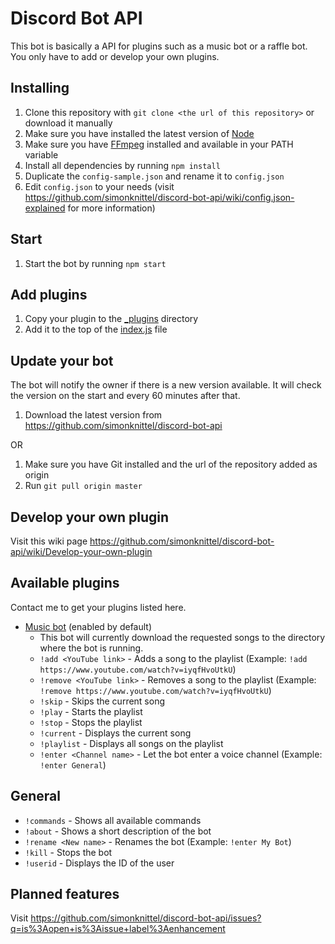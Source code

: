 Discord Bot API
===
This bot is basically a API for plugins such as a music bot or a raffle bot. You only have to add or develop your own plugins.

Installing
---
1. Clone this repository with `git clone <the url of this repository>` or download it manually
2. Make sure you have installed the latest version of [Node](https://nodejs.org/en/)
3. Make sure you have [FFmpeg](https://www.ffmpeg.org/) installed and available in your PATH variable
4. Install all dependencies by running `npm install`
5. Duplicate the `config-sample.json` and rename it to `config.json`
6. Edit `config.json` to your needs (visit https://github.com/simonknittel/discord-bot-api/wiki/config.json-explained for more information)

Start
---
1. Start the bot by running `npm start`

Add plugins
---
1. Copy your plugin to the [_plugins](./_plugins) directory
2. Add it to the top of the [index.js](./index.js) file

Update your bot
---
The bot will notify the owner if there is a new version available. It will check the version on the start and every 60 minutes after that.

1. Download the latest version from https://github.com/simonknittel/discord-bot-api

OR

1. Make sure you have Git installed and the url of the repository added as origin
2. Run `git pull origin master`

Develop your own plugin
---
Visit this wiki page https://github.com/simonknittel/discord-bot-api/wiki/Develop-your-own-plugin

Available plugins
---
Contact me to get your plugins listed here.

* [Music bot](./_plugins/music-bot) (enabled by default)
    + This bot will currently download the requested songs to the directory where the bot is running.
    + `!add <YouTube link>` - Adds a song to the playlist (Example: `!add https://www.youtube.com/watch?v=iyqfHvoUtkU`)
    + `!remove <YouTube link>` - Removes a song to the playlist (Example: `!remove https://www.youtube.com/watch?v=iyqfHvoUtkU`)
    + `!skip` - Skips the current song
    + `!play` - Starts the playlist
    + `!stop` - Stops the playlist
    + `!current` - Displays the current song
    + `!playlist` - Displays all songs on the playlist
    + `!enter <Channel name>` - Let the bot enter a voice channel (Example: `!enter General`)

General
---

* `!commands` - Shows all available commands
* `!about` - Shows a short description of the bot
* `!rename <New name>` - Renames the bot (Example: `!enter My Bot`)
* `!kill` - Stops the bot
* `!userid` - Displays the ID of the user

Planned features
---
Visit https://github.com/simonknittel/discord-bot-api/issues?q=is%3Aopen+is%3Aissue+label%3Aenhancement
